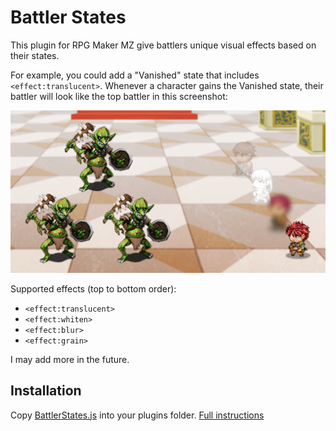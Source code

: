 # Battler States

This plugin for RPG Maker MZ give battlers unique visual effects based on their states.

For example, you could add a "Vanished" state that includes `<effect:translucent>`. Whenever a character gains the Vanished state, their battler will look like the top battler in this screenshot:

![Screenshot](effects-demo.png)

Supported effects (top to bottom order):

- `<effect:translucent>`
- `<effect:whiten>`
- `<effect:blur>`
- `<effect:grain>`

I may add more in the future.

## Installation

Copy [BattlerStates.js](./BattlerStates.js) into your plugins folder. [Full instructions](https://www.rpgmakerweb.com/blog/using-plugins-in-mz)

